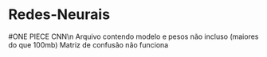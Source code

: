 # Redes-Neurais

#ONE PIECE CNN\n
Arquivo contendo modelo e pesos não incluso (maiores do que 100mb)
Matriz de confusão não funciona 
